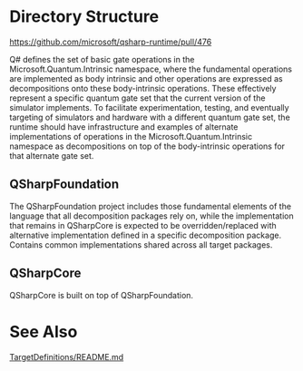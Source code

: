 # Directory Structure

https://github.com/microsoft/qsharp-runtime/pull/476

Q# defines the set of basic gate operations in the Microsoft.Quantum.Intrinsic namespace, 
where the fundamental operations are implemented as body intrinsic 
and other operations are expressed as decompositions onto these body-intrinsic operations. 
These effectively represent a specific quantum gate set that the current version of the simulator implements. 
To facilitate experimentation, testing, and eventually targeting of simulators and hardware with a different quantum gate set,
the runtime should have infrastructure and examples of alternate implementations of operations 
in the Microsoft.Quantum.Intrinsic namespace as decompositions 
on top of the body-intrinsic operations for that alternate gate set.

## **QSharpFoundation**
The QSharpFoundation project includes those fundamental elements of the language 
that all decomposition packages rely on, while the implementation that remains in QSharpCore 
is expected to be overridden/replaced with alternative implementation defined in a specific decomposition package.
Contains common implementations shared across all target packages.

## **QSharpCore**
QSharpCore is built on top of QSharpFoundation.


# See Also
[TargetDefinitions/README.md](TargetDefinitions/README.md )
